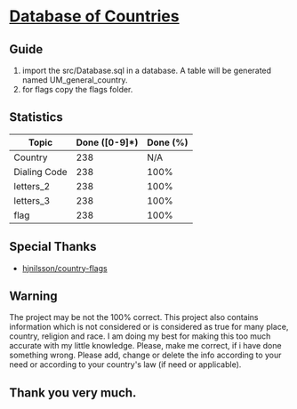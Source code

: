 # [Database of Countries](https://github.com/imithu/Database-of-Countries)


## Guide
1. import the src/Database.sql in a database.
   A table will be generated named UM_general_country.
2. for flags copy the flags folder.




## Statistics
|        Topic        |    Done ([0-9]*)    |    Done (%)    |
|---------------------|---------------------|----------------|
| Country             | 238                 | N/A            |
| Dialing Code        | 238                 | 100%           |
| letters_2           | 238                 | 100%           |
| letters_3           | 238                 | 100%           |
| flag                | 238                 | 100%           |




## Special Thanks
- [hjnilsson/country-flags](https://github.com/hjnilsson/country-flags.git)


## Warning
The project may be not the 100% correct. This project also contains information which is not considered or is considered as true for many place, country, religion and race.
I am doing my best for making this too much accurate with my little knowledge.
Please, make me correct, if i have done something wrong.
Please add, change or delete the info according to your need or according to your country's law (if need or applicable).



## Thank you very much.